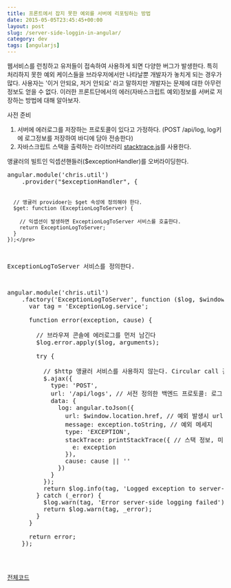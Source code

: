 ```yaml
---
title: 프론트에서 잡지 못한 예외를 서버에 리포팅하는 방법
date: 2015-05-05T23:45:45+00:00
layout: post
slug: /server-side-loggin-in-angular/
category: dev
tags: [angularjs]
---
```


<p class="crayon-selected">웹서비스를 런칭하고 유저들이 접속하여 사용하게 되면 다양한 버그가 발생한다. 특히 처리하지 못한 예외 케이스들을 브라우저에서만 나타날뿐 개발자가 놓치게 되는 경우가 많다. 사용자는 '이거 안되요, 저거 안되요' 라고 말하지만 개발자는 문제에 대한 아무런 정보도 얻을 수 없다. 이러한 프론트단에서의 에러(자바스크립트 예외)정보를 서버로 저장하는 방법에 대해 알아보자.</p>
<p class="crayon-selected">사전 준비</p>

<ol>
	<li class="crayon-selected">서버에 에러로그를 저장하는 프로토콜이 있다고 가정하다. (POST /api/log, log키에 로그정보를 저장하여 바디에 담아 전송한다)</li>
	<li class="crayon-selected">자바스크립트 스택을 출력하는 라이브러리 <a href="http://www.stacktracejs.com/">stacktrace.js</a>를 사용한다.</li>
</ol>
앵귤러의 빌트인 익셉션핸들러($exceptionHandler)를 오버라이딩한다.
<div>
<pre class="lang:js decode:true">angular.module('chris.util')
    .provider("$exceptionHandler", {

      // 앵귤러 providoer는 $get 속성에 정의해야 한다.
      $get: function (ExceptionLogToServer) {

        // 익셉션이 발생하면 ExceptionLogToServer 서비스를 호출한다.
        return ExceptionLogToServer;
      }
    });</pre>

ExceptionLogToServer 서비스를 정의한다.

<pre class="lang:js decode:true " title="ExceptionLog.service.js">angular.module('chris.util')
    .factory('ExceptionLogToServer', function ($log, $window) {
      var tag = 'ExceptionLog.service';

      function error(exception, cause) {

        // 브라우져 콘솔에 에러로그를 먼저 남긴다
        $log.error.apply($log, arguments);

        try {

          // $http 앵귤러 서비스를 사용하지 않는다. Circular call 관련 이슈
          $.ajax({
            type: 'POST',
            url: '/api/logs', // 서전 정의한 백엔드 프로토콜: 로그 기록용
            data: {
              log: angular.toJson({
                url: $window.location.href, // 예외 발생시 url
                message: exception.toString, // 예외 메세지
                type: 'EXCEPTION',
                stackTrace: printStackTrace({ // 스택 정보, 미리 stacktract.js를 로딩해야한다.
                  e: exception
                }),
                cause: cause || ''
              })
            }
          });
          return $log.info(tag, 'Logged exception to server-side');
        } catch (_error) {
          $log.warn(tag, 'Error server-side logging failed');
          return $log.warn(tag, _error);
        }
      }

      return error;
    });</pre>

<a href="https://github.com/jeonghwan-kim/angular-utility/blob/master/src/Services/ExceptionLogToServer/ExceptionLogToServer.service.js">전체코드</a>

&nbsp;

</div>
